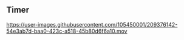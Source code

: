## Timer
https://user-images.githubusercontent.com/105450001/209376142-54e3ab7d-baa0-423c-a518-45b80d6f6a10.mov
